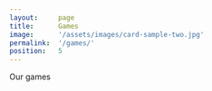 ```yaml
---
layout:     page
title:      Games
image:      '/assets/images/card-sample-two.jpg'
permalink:  '/games/'
position:   5
---
```

Our games

